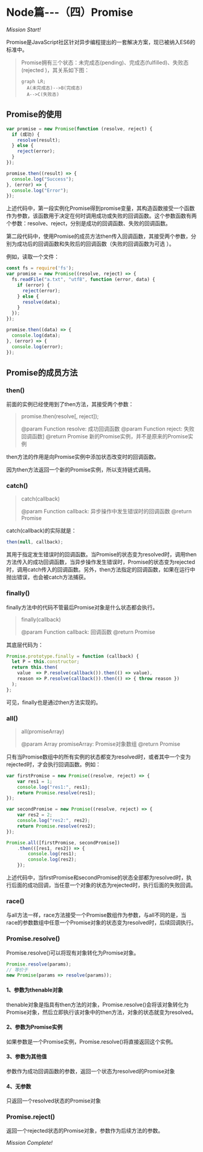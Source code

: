 # Node篇---（四）Promise

*Mission Start!*

Promise是JavaScript社区针对异步编程提出的一套解决方案，现已被纳入ES6的标准中。   

> Promise拥有三个状态：未完成态(pending)、完成态(fulfilled)、失败态(rejected   )，其关系如下图：
> 
> ```mermaid
> graph LR;
>   A(未完成态)-->B(完成态)
>   A-->C(失败态)
> ```

## Promise的使用

```js
var promise = new Promise(function (resolve, reject) {
  if (成功) {
    resolve(result);
  } else {
    reject(error);
  }
});

promise.then((result) => {
  console.log("Success");
}, (error) => {
  console.log("Error");
});
```
上述代码中，第一段实例化Promise得到promise变量，其构造函数接受一个函数作为参数，该函数用于决定在何时调用成功或失败的回调函数。这个参数函数有两个参数：resolve、reject，分别是成功的回调函数、失败的回调函数。   
   
第二段代码中，使用Promise的成员方法then传入回调函数，其接受两个参数，分别为成功后的回调函数和失败后的回调函数（失败的回调函数为可选 ）。   
   
例如，读取一个文件：

```js
const fs = require('fs');
var promise = new Promise((resolve, reject) => {
  fs.readFile("a.txt", "utf8", function (error, data) {
    if (error) {
      reject(error);
    } else {
      resolve(data);
    }
  });
});

promise.then((data) => {
  console.log(data);
}, (error) => {
  console.log(error);
});
```

## Promise的成员方法
### then()
前面的实例已经使用到了then方法，其接受两个参数：
> promise.then(resolve[, reject]);
> 
> @param Function resolve: 成功回调函数
> @param Function reject: 失败回调函数]
> @return Promise 新的Promise实例，并不是原来的Promise实例

then方法的作用是向Promise实例中添加状态改变时的回调函数。  
    
因为then方法返回一个新的Promise实例，所以支持链式调用。

### catch()
> catch(callback)
> 
> @param Function callback: 异步操作中发生错误时的回调函数
> @return Promise

catch(callback)的实际就是：

```js
then(null, callback);
```
其用于指定发生错误时的回调函数。当Promise的状态变为resolved时，调用then方法传入的成功回调函数，当异步操作发生错误时，Promise的状态变为rejected时，调用catch传入的回调函数。另外，then方法指定的回调函数，如果在运行中抛出错误，也会被catch方法捕获。

### finally()
finally方法中的代码不管最后Promise对象是什么状态都会执行。

> finally(callback)
> 
> @param Function callback: 回调函数
> @return Promise

其底层代码为：

```js
Promise.prototype.finally = function (callback) {
  let P = this.constructor;
  return this.then(
    value  => P.resolve(callback()).then(() => value),
    reason => P.resolve(callback()).then(() => { throw reason })
  );
};
```
可见，finally也是通过then方法实现的。

### all()
> all(promiseArray)
> 
> @param Array promiseArray: Promise对象数组
> @return Promise

只有当Promise数组中的所有实例的状态都变为resolved时，或者其中一个变为rejected时，才会执行回调函数。例如：

```js
var firstPromise = new Promise((resolve, reject) => {
    var res1 = 1;
    console.log("res1:", res1);
    return Promise.resolve(res1);
});

var secondPromise = new Promise((resolve, reject) => {
    var res2 = 2;
    console.log("res2:", res2);
    return Promise.resolve(res2);
});

Promise.all([firstPromise, secondPromise])
    .then(([res1, res2]) => {
        console.log(res1);
        console.log(res2);
    });
```
上述代码中，当firstPromise和secondPromise的状态全部都为resolved时，执行后面的成功回调，当任意一个对象的状态为rejected时，执行后面的失败回调。

### race()
与all方法一样，race方法接受一个Promise数组作为参数，与all不同的是，当race的参数数组中任意一个Promise对象的状态变为resolved时，后续回调执行。

### Promise.resolve()
Promise.resolve()可以将现有对象转化为Promise对象。

```js
Promise.resolve(params);
// 等价于
new Promise(params => resolve(params));
```
#### 1、参数为thenable对象
thenable对象是指具有then方法的对象，Promise.resolve()会将该对象转化为Promise对象，然后立即执行该对象中的then方法，对象的状态就变为resolved。

#### 2、参数为Promise实例
如果参数是一个Promise实例，Promise.resolve()将直接返回这个实例。

#### 3、参数为其他值
参数作为成功回调函数的参数，返回一个状态为resolved的Promise对象

#### 4、无参数
只返回一个resolved状态的Promise对象

### Promise.reject()
返回一个rejected状态的Promise对象，参数作为后续方法的参数。

*Mission Complete!*
